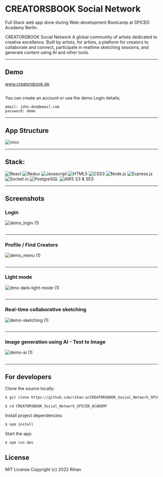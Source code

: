 # CREATORSBOOK Social Network

Full Stack web app done during Web-development Bootcamp at SPICED Academy Berlin.

CREATORSBOOK Social Network
A global community of artists dedicated to creative excellence. Built by artists, for artists, a platform for creators to collaborate and connect, participate in realtime sketching sessions, and generate content using AI and other tools.

---

## Demo

www.creatorsbook.de

##

You can create an account or use the demo Login details;

```
email: john.doe@email.com
password: demo
```
---
## App Structure
![miro](https://user-images.githubusercontent.com/90706137/223853715-faf14d03-3bf9-4b4b-a639-b27d894380a4.jpg)

---

## Stack:

![React](https://img.shields.io/badge/react-%2320232a.svg?style=for-the-badge&logo=react&logoColor=%2361DAFB)
![Redux](https://img.shields.io/badge/redux-%23593d88.svg?style=for-the-badge&logo=redux&logoColor=white)
![Javascript](https://img.shields.io/badge/JavaScript-323330?style=for-the-badge&logo=javascript&logoColor=F7DF1E)
![HTML5](https://img.shields.io/badge/HTML5-E34F26?style=for-the-badge&logo=html5&logoColor=white)
![CSS3](https://img.shields.io/badge/CSS3-1572B6?style=for-the-badge&logo=css3&logoColor=white)
![Node.js](https://img.shields.io/badge/Node.js-43853D?style=for-the-badge&logo=node.js&logoColor=white)
![Express.js](https://img.shields.io/badge/express.js-%23404d59.svg?style=for-the-badge&logo=express&logoColor=%2361DAFB)
![Socket.io](https://img.shields.io/badge/Socket.io-black?style=for-the-badge&logo=socket.io&badgeColor=010101)
![PostgreSQL](https://camo.githubusercontent.com/281c069a2703e948b536500b9fd808cb4fb2496b3b66741db4013a2c89e91986/68747470733a2f2f696d672e736869656c64732e696f2f62616467652f506f737467726553514c2d3331363139323f7374796c653d666f722d7468652d6261646765266c6f676f3d706f737467726573716c266c6f676f436f6c6f723d7768697465)
![AWS S3 & SES](https://img.shields.io/badge/Amazon_AWS-232F3E?style=for-the-badge&logo=amazon-aws&logoColor=white)

---

## Screenshots

### Login

![demo_login (1)](https://user-images.githubusercontent.com/90706137/209981013-933b4593-13d5-4b16-852e-578c22ba442c.gif)

##

---

### Profile / Find Creators

![demo_menu (1)](https://user-images.githubusercontent.com/90706137/209981117-438d6480-9b31-4108-84eb-63e22c3fc97d.gif)

##

---

### Light mode 

![dmo-dark-light-mode (1)](https://user-images.githubusercontent.com/90706137/210438403-be5eefc2-e59b-47e1-88d4-cf48a4cdff2e.gif)

##

---

### Real-time collaborative sketching 

![demo-sketching (1)](https://user-images.githubusercontent.com/90706137/210438471-cece576a-0980-421d-83f7-f4f6ed202b5e.gif)

##

---

### Image generation using AI - Text to Image 

![demo-ai (1)](https://user-images.githubusercontent.com/90706137/210438475-85fac907-d72b-4c9e-ab0c-7b0669c25883.gif)

##

---



## For developers


Clone the source locally:

```sh
$ git clone https://github.com/rihan-a/CREATORSBOOK_Social_Network_SPICED_ACADEMY.git

$ cd CREATORSBOOK_Social_Network_SPICED_ACADEMY
```


Install project dependencies:

```sh
$ npm install
```

Start the app:

```sh
$ npm run dev
```

## License

MIT License
Copyright (c) 2022 Rihan
